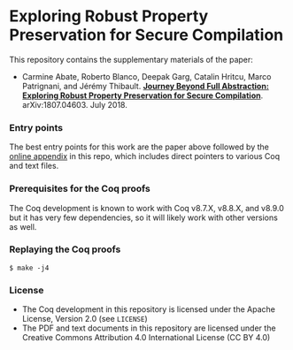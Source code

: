 # Exploring Robust Property Preservation for Secure Compilation #

This repository contains the supplementary materials of the paper:
- Carmine Abate, Roberto Blanco, Deepak Garg, Catalin Hritcu, Marco Patrignani, and Jérémy Thibault.
  **[Journey Beyond Full Abstraction: Exploring Robust Property Preservation for Secure Compilation](http://arxiv.org/abs/1807.04603)**. arXiv:1807.04603. July 2018.

### Entry points ###

The best entry points for this work are the paper above followed by the [online appendix](https://github.com/secure-compilation/exploring-robust-property-preservation/blob/master/appendix.pdf) in this repo, which includes direct pointers to various Coq and text files.

### Prerequisites for the Coq proofs ###

The Coq development is known to work with Coq v8.7.X, v8.8.X, and v8.9.0  but it has very few dependencies, so it will likely work with other versions as well.

### Replaying the Coq proofs ###

    $ make -j4

### License ###

- The Coq development in this repository is licensed under the Apache License, Version 2.0 (see `LICENSE`)
- The PDF and text documents in this repository are licensed under the Creative Commons Attribution 4.0 International License (CC BY 4.0)
